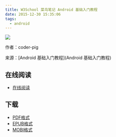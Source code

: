 ```yaml
---
title: W3School 菜鸟笔记 Android 基础入门教程
date: 2015-12-30 15:35:06
tags:
  - android
---
```


![](https://ek8whxe.cloudimg.io/s/width/226/https://www.gitbook.com/cover/book/wizardforcel/w3school-android.jpg?build=1451460544032&v=12.0.2)

作者：coder-pig

来源：[Android 基础入门教程](Android 基础入门教程)

<!--more-->

## 在线阅读 ##

+ [在线阅读](https://www.gitbook.com/book/wizardforcel/w3school-android/details)

## 下载 ##

+ [PDF格式](https://www.gitbook.com/download/pdf/book/wizardforcel/w3school-android)
+ [EPUB格式](https://www.gitbook.com/download/epub/book/wizardforcel/w3school-android)
+ [MOBI格式](https://www.gitbook.com/download/mobi/book/wizardforcel/w3school-android)